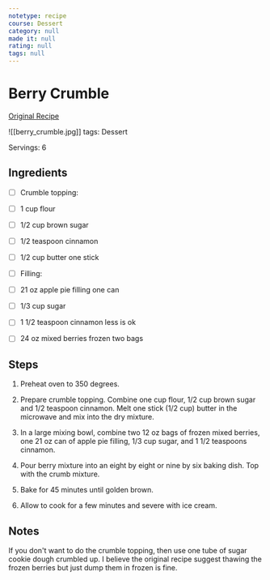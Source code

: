 ```yaml
---
notetype: recipe
course: Dessert
category: null
made it: null
rating: null
tags: null
---
```

# Berry Crumble

[Original Recipe](https://www.101cookingfortwo.com/easy-berry-crumble)

![[berry_crumble.jpg]]
tags: Dessert

Servings: 6

## Ingredients
- [ ] Crumble topping:- [ ] 1 cup flour- [ ] 1/2 cup brown sugar- [ ] 1/2 teaspoon cinnamon- [ ] 1/2 cup butter one stick- [ ] Filling:- [ ] 21 oz apple pie filling one can- [ ] 1/3 cup sugar- [ ] 1 1/2 teaspoon cinnamon less is ok- [ ] 24 oz mixed berries frozen two bags

## Steps
1) Preheat oven to 350 degrees.

2) Prepare crumble topping. Combine one cup flour, 1/2 cup brown sugar and 1/2 teaspoon cinnamon. Melt one stick (1/2 cup) butter in the microwave and mix into the dry mixture.

3) In a large mixing bowl, combine two 12 oz bags of frozen mixed berries, one 21 oz can of apple pie filling, 1/3 cup sugar, and 1 1/2 teaspoons cinnamon.

4) Pour berry mixture into an eight by eight or nine by six baking dish. Top with the crumb mixture.

5) Bake for 45 minutes until golden brown.

6) Allow to cook for a few minutes and severe with ice cream.


## Notes
If you don't want to do the crumble topping, then use one tube of sugar cookie dough crumbled up. I believe the original recipe suggest thawing the frozen berries but just dump them in frozen is fine.

